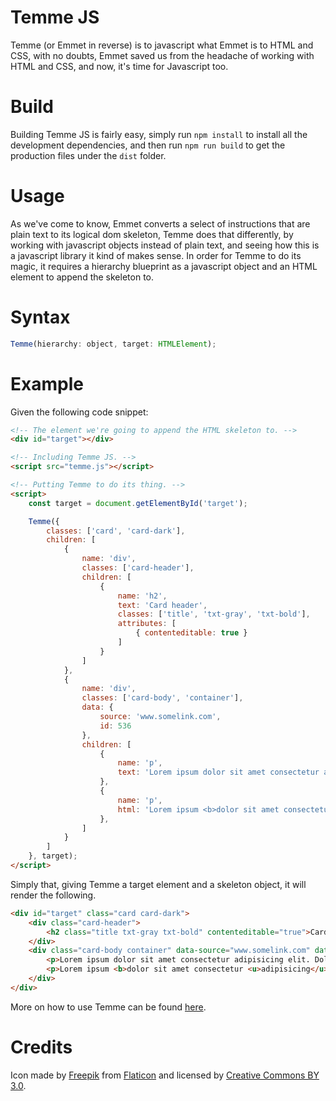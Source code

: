 # Temme JS

Temme (or Emmet in reverse) is to javascript what Emmet is to HTML and CSS, with no doubts, Emmet saved us from the headache of working with HTML and CSS, and now, it's time for Javascript too.

# Build

Building Temme JS is fairly easy, simply run `npm install` to install all the development dependencies, and then run `npm run build` to get the production files under the `dist` folder.

# Usage

As we've come to know, Emmet converts a select of instructions that are plain text to its logical dom skeleton, Temme does that differently, by working with javascript objects instead of plain text, and seeing how this is a javascript library it kind of makes sense.
In order for Temme to do its magic, it requires a hierarchy blueprint as a javascript object and an HTML element to append the skeleton to.

# Syntax
```js
Temme(hierarchy: object, target: HTMLElement);
```

# Example

Given the following code snippet:
```html
<!-- The element we're going to append the HTML skeleton to. -->
<div id="target"></div>

<!-- Including Temme JS. -->
<script src="temme.js"></script>

<!-- Putting Temme to do its thing. -->
<script>
    const target = document.getElementById('target');

    Temme({
        classes: ['card', 'card-dark'],
        children: [
            {
                name: 'div',
                classes: ['card-header'],
                children: [
                    {
                        name: 'h2',
                        text: 'Card header',
                        classes: ['title', 'txt-gray', 'txt-bold'],
                        attributes: [
                            { contenteditable: true }
                        ]
                    }
                ]
            },
            {
                name: 'div',
                classes: ['card-body', 'container'],
                data: {
                    source: 'www.somelink.com',
                    id: 536
                },
                children: [
                    {
                        name: 'p',
                        text: 'Lorem ipsum dolor sit amet consectetur adipisicing elit. Dolores aspernatur deserunt assumenda in officiis dolore, perspiciatis nam soluta iste odit?'
                    },
                    {
                        name: 'p',
                        html: 'Lorem ipsum <b>dolor sit amet consectetur <u>adipisicing</u></b> elit. Dolores aspernatur <span class="link">deserunt</span> assumenda in officiis dolore, <mark>perspiciatis</mark> nam soluta iste odit?'
                    },
                ]
            }
        ]
    }, target);
</script>
```

Simply that, giving Temme a target element and a skeleton object, it will render the following.

```html
<div id="target" class="card card-dark">
    <div class="card-header">
        <h2 class="title txt-gray txt-bold" contenteditable="true">Card header</h2>
    </div>
    <div class="card-body container" data-source="www.somelink.com" data-id="536">
        <p>Lorem ipsum dolor sit amet consectetur adipisicing elit. Dolores aspernatur deserunt assumenda in officiis dolore, perspiciatis nam soluta iste odit?</p>
        <p>Lorem ipsum <b>dolor sit amet consectetur <u>adipisicing</u></b> elit. Dolores aspernatur <span class="link">deserunt</span> assumenda in officiis dolore, <mark>perspiciatis</mark> nam soluta iste odit?</p>
    </div>
</div>
```

More on how to use Temme can be found [here](https://eoussama.github.io/temmejs/).

# Credits

Icon made by [Freepik](https://www.freepik.com/) from [Flaticon](https://www.flaticon.com) and licensed by [Creative Commons BY 3.0](http://creativecommons.org/licenses/by/3.0/).